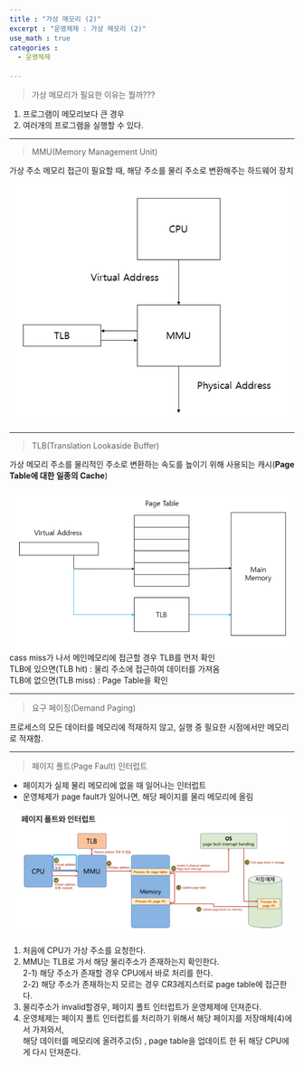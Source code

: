 ```yaml
---
title : "가상 메모리 (2)"
excerpt : "운영체제 : 가상 메모리 (2)"
use_math : true
categories :
  - 운영체제

---
```


> 가상 메모리가 필요한 이유는 뭘까???

1. 프로그램이 메모리보다 큰 경우   
2. 여러개의 프로그램을 실행할 수 있다.   

---

> MMU(Memory Management Unit)  

가상 주소 메모리 접근이 필요할 때, 해당 주소를 물리 주소로 변환해주는 하드웨어 장치  

![](/assets/images/MMU.png)  

---

> TLB(Translation Lookaside Buffer)  

가상 메모리 주소를 물리적인 주소로 변환하는 속도를 높이기 위해 사용되는 캐시(**Page Table에 대한 일종의 Cache**)    

![](/assets/images/TLB.png)   
cass miss가 나서 메인메모리에 접근할 경우 TLB를 먼저 확인  
TLB에 있으면(TLB hit) : 물리 주소에 접근하여 데이터를 가져옴  
TLB에 없으면(TLB miss) : Page Table을 확인  

---

> 요구 페이징(Demand Paging)

프로세스의 모든 데이터를 메모리에 적재하지 않고, 실행 중 필요한 시점에서만 메모리로 적재함.  

---

> 페이지 폴트(Page Fault) 인터럽트  

- 페이지가 실제 물리 메모리에 없을 때 일어나는 인터럽트  
- 운영체제가 page fault가 일어나면, 해당 페이지를 물리 메모리에 올림  

![](/assets/images/페이지폴트.png)  

1. 처음에 CPU가 가상 주소를 요청한다.    
2. MMU는 TLB로 가서 해당 물리주소가 존재하는지 확인한다.    
 2-1) 해당 주소가 존재할 경우 CPU에서 바로 처리를 한다.    
 2-2) 해당 주소가 존재하는지 모르는 경우 CR3레지스터로 page table에 접근한다.   
3. 물리주소가 invalid할경우, 페이지 폴트 인터럽트가 운영체제에 던져준다.    
4. 운영체제는 페이지 폴트 인터럽트를 처리하기 위해서 해당 페이지를 저장매체(4)에서 가져와서,   
   해당 데이터를 메모리에 올려주고(5) , page table을 업데이트 한 뒤 해당 CPU에게 다시 던져준다.     
